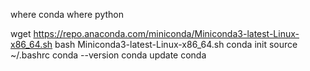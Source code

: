 where conda
where python

wget https://repo.anaconda.com/miniconda/Miniconda3-latest-Linux-x86_64.sh
bash Miniconda3-latest-Linux-x86_64.sh
conda init
source ~/.bashrc
conda --version 
conda update conda
     

     
     